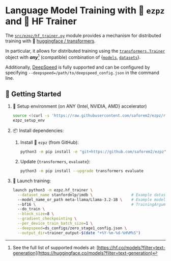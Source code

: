 
# Language Model Training with 🍋 `ezpz` and 🤗 HF Trainer

The [`src/ezpz/hf_trainer.py`](/src/ezpz/hf_trainer.py) module provides a
mechanism for distributed training with 🤗 [huggingface /
transformers](https://github.com/huggingface/transformers).

In particular, it allows for distributed training using the
[`transformers.Trainer`](https://huggingface.co/docs/transformers/main/en/main_classes/trainer#transformers.Trainer)
object with **_any_**[^any] (compatible) combination of
{[`models`](https://huggingface.co/models),
[`datasets`](https://huggingface.co/datasets)}.

[^any]: See the full list of supported models at:
    [https://hf.co/models?filter=text-generation](https://huggingface.co/models?filter=text-generation)

Additionally, [DeepSpeed](https://github.com/deepspeedai/deepspeed) is fully
supported and can be configured by specifying
`--deepspeed=/path/to/deepspeed_config.json` in the command line.

## 🐣 Getting Started

1. 🏡 Setup environment (on ANY {Intel, NVIDIA, AMD} accelerator)

    ```bash
    source <(curl -s 'https://raw.githubusercontent.com/saforem2/ezpz/refs/heads/main/src/ezpz/bin/utils.sh')
    ezpz_setup_env
    ```

1. 📦 Install dependencies:

    1. Install 🍋 `ezpz` (from GitHub):

        ```bash
        python3 -m pip install -e "git+https://github.com/saforem2/ezpz" --require-virtualenv
        ```

    1. Update {`transformers`, `evaluate`}:

        ```bash
        python3 -m pip install --upgrade transformers evaluate
        ```

1. 🚀 Launch training:

    ```bash
    launch python3 -m ezpz.hf_trainer \
      --dataset_name stanfordnlp/imdb \                 # Example dataset
      --model_name_or_path meta-llama/Llama-3.2-1B \    # Example model
      --bf16 \                                          # TrainingArguments
      --do_train \
      --block_size=8 \
      --gradient_checkpointing \
      --per_device_train_batch_size=1 \
      --deepspeed=ds_configs/zero_stage1_config.json \
      --output_dir=trainer_output-$(date "+%Y-%m-%d-%H%M%S")
    ```
